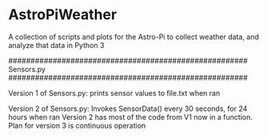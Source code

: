 # AstroPiWeather
A collection of scripts and plots for the Astro-Pi to collect weather data, and analyze that data in Python 3

######################################################
Sensors.py
######################################################

Version 1 of Sensors.py: prints sensor values to file.txt when ran

Version 2 of Sensors.py: Invokes SensorData() every 30 seconds, for 24 hours when ran
Version 2 has most of the code from V1 now in a function. Plan for version 3 is continuous operation
